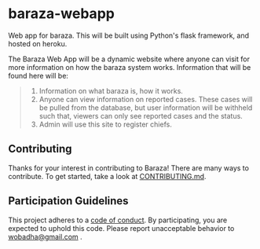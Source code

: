 # baraza-webapp
Web app for baraza.
This will be built using Python's flask framework, and hosted on heroku.

The Baraza Web App will be a dynamic website where anyone can visit for more information on how the baraza system works. Information that will be found here will be:
> 1. Information on what baraza is, how it works.
> 2. Anyone can view information on reported cases. These cases will be pulled from the database, but user information will be withheld such that, viewers can only see reported cases and the status.
> 3. Admin will use this site to register chiefs.

## Contributing

Thanks for your interest in contributing to Baraza! There are many ways to contribute. To get started, take a look at [CONTRIBUTING.md](CONTRIBUTING.md).

## Participation Guidelines

This project adheres to a [code of conduct](https://www.mozilla.org/en-US/about/governance/policies/participation/). By participating, you are expected to uphold this code. Please report unacceptable behavior to wobadha@gmail.com .
